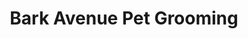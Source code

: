 ---
title: "Bark Avenue Pet Grooming"
url: /forked-river/bark-avenue-pet-grooming/
shop: Tiersalon
---